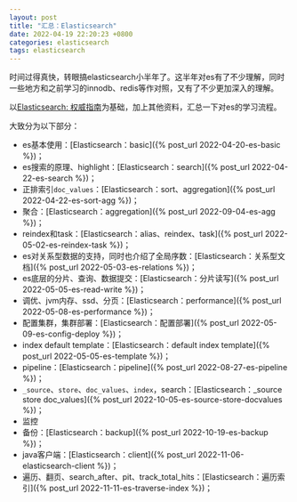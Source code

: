 ```yaml
---
layout: post
title: "汇总：Elasticsearch"
date: 2022-04-19 22:20:23 +0800
categories: elasticsearch
tags: elasticsearch
---
```


时间过得真快，转眼搞elasticsearch小半年了。这半年对es有了不少理解，同时一些地方和之前学习的innodb、redis等作对照，又有了不少更加深入的理解。

以[Elasticsearch: 权威指南](https://www.elastic.co/guide/cn/elasticsearch/guide/current/index.html)为基础，加上其他资料，汇总一下对es的学习流程。

大致分为以下部分：
- es基本使用：[Elasticsearch：basic]({% post_url 2022-04-20-es-basic %})；
- es搜索的原理、highlight：[Elasticsearch：search]({% post_url 2022-04-22-es-search %})；
- 正排索引`doc_values`：[Elasticsearch：sort、aggregation]({% post_url 2022-04-22-es-sort-agg %})；
- 聚合：[Elasticsearch：aggregation]({% post_url 2022-09-04-es-agg %})；
- reindex和task：[Elasticsearch：alias、reindex、task]({% post_url 2022-05-02-es-reindex-task %})；
- es对关系型数据的支持，同时也介绍了全局序数：[Elasticsearch：关系型文档]({% post_url 2022-05-03-es-relations %})；
- es底层的分片、查询、数据提交：[Elasticsearch：分片读写]({% post_url 2022-05-05-es-read-write %})；
- 调优、jvm内存、ssd、分页：[Elasticsearch：performance]({% post_url 2022-05-08-es-performance %})；
- 配置集群，集群部署：[Elasticsearch：配置部署]({% post_url 2022-05-09-es-config-deploy %})；
- index default template：[Elasticsearch：default index template]({% post_url 2022-05-05-es-template %})；
- pipeline：[Elasticsearch：pipeline]({% post_url 2022-08-27-es-pipeline %})；
- `_source`、`store`、`doc_values`、`index`，search：[Elasticsearch：_source store doc_values]({% post_url 2022-10-05-es-source-store-docvalues %})；
- 监控
- 备份：[Elasticsearch：backup]({% post_url 2022-10-19-es-backup %})；
- java客户端：[Elasticsearch：client]({% post_url 2022-11-06-elasticsearch-client %})；
- 遍历、翻页、search_after、pit、track_total_hits：[Elasticsearch：遍历索引]({% post_url 2022-11-11-es-traverse-index %})；

